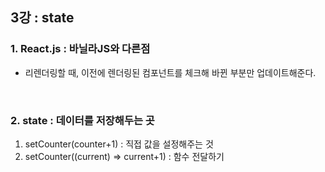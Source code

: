 ## 3강 : state
### 1. React.js : 바닐라JS와 다른점
- 리렌더링할 때, 이전에 렌더링된 컴포넌트를 체크해 바뀐 부분만 업데이트해준다.

<br>

### 2. state : 데이터를 저장해두는 곳   

1) setCounter(counter+1) : 직접 값을 설정해주는 것   
2) setCounter((current) => current+1) : 함수 전달하기
